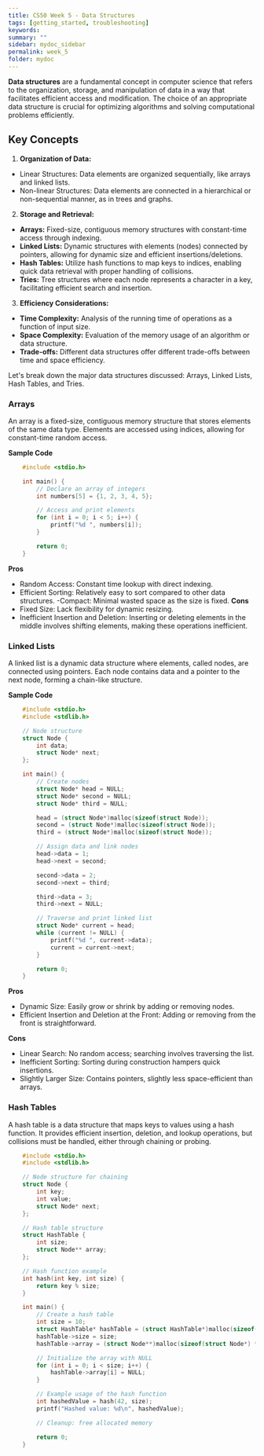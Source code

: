 ```yaml
---
title: CS50 Week 5 - Data Structures
tags: [getting_started, troubleshooting]
keywords:
summary: ""
sidebar: mydoc_sidebar
permalink: week_5
folder: mydoc
---
```


**Data structures** are a fundamental concept in computer science that refers to the organization, storage, and manipulation of data in a way that facilitates efficient access and modification. The choice of an appropriate data structure is crucial for optimizing algorithms and solving computational problems efficiently.

## Key Concepts
1. **Organization of Data:**
- Linear Structures: Data elements are organized sequentially, like arrays and linked lists.
- Non-linear Structures: Data elements are connected in a hierarchical or non-sequential manner, as in trees and graphs.

2. **Storage and Retrieval:**
- **Arrays:** Fixed-size, contiguous memory structures with constant-time access through indexing.
- **Linked Lists:** Dynamic structures with elements (nodes) connected by pointers, allowing for dynamic size and efficient insertions/deletions.
- **Hash Tables:** Utilize hash functions to map keys to indices, enabling quick data retrieval with proper handling of collisions.
- **Tries:** Tree structures where each node represents a character in a key, facilitating efficient search and insertion.

3. **Efficiency Considerations:**
- **Time Complexity:** Analysis of the running time of operations as a function of input size.
- **Space Complexity:** Evaluation of the memory usage of an algorithm or data structure.
- **Trade-offs:** Different data structures offer different trade-offs between time and space efficiency.

Let's break down the major data structures discussed: Arrays, Linked Lists, Hash Tables, and Tries.

### Arrays
An array is a fixed-size, contiguous memory structure that stores elements of the same data type. Elements are accessed using indices, allowing for constant-time random access.

**Sample Code**
```c
    #include <stdio.h>

    int main() {
        // Declare an array of integers
        int numbers[5] = {1, 2, 3, 4, 5};

        // Access and print elements
        for (int i = 0; i < 5; i++) {
            printf("%d ", numbers[i]);
        }

        return 0;
    }
```

**Pros**
- Random Access: Constant time lookup with direct indexing.
- Efficient Sorting: Relatively easy to sort compared to other data structures.
-Compact: Minimal wasted space as the size is fixed.
**Cons**
- Fixed Size: Lack flexibility for dynamic resizing.
- Inefficient Insertion and Deletion: Inserting or deleting elements in the middle involves shifting elements, making these operations inefficient.

### Linked Lists
A linked list is a dynamic data structure where elements, called nodes, are connected using pointers. Each node contains data and a pointer to the next node, forming a chain-like structure.

**Sample Code**
```c
    #include <stdio.h>
    #include <stdlib.h>

    // Node structure
    struct Node {
        int data;
        struct Node* next;
    };

    int main() {
        // Create nodes
        struct Node* head = NULL;
        struct Node* second = NULL;
        struct Node* third = NULL;

        head = (struct Node*)malloc(sizeof(struct Node));
        second = (struct Node*)malloc(sizeof(struct Node));
        third = (struct Node*)malloc(sizeof(struct Node));

        // Assign data and link nodes
        head->data = 1;
        head->next = second;

        second->data = 2;
        second->next = third;

        third->data = 3;
        third->next = NULL;

        // Traverse and print linked list
        struct Node* current = head;
        while (current != NULL) {
            printf("%d ", current->data);
            current = current->next;
        }

        return 0;
    }
```
**Pros**
- Dynamic Size: Easily grow or shrink by adding or removing nodes.
- Efficient Insertion and Deletion at the Front: Adding or removing from the front is straightforward.

**Cons**
- Linear Search: No random access; searching involves traversing the list.
- Inefficient Sorting: Sorting during construction hampers quick insertions.
- Slightly Larger Size: Contains pointers, slightly less space-efficient than arrays.

### Hash Tables
A hash table is a data structure that maps keys to values using a hash function. It provides efficient insertion, deletion, and lookup operations, but collisions must be handled, either through chaining or probing.

```c
    #include <stdio.h>
    #include <stdlib.h>

    // Node structure for chaining
    struct Node {
        int key;
        int value;
        struct Node* next;
    };

    // Hash table structure
    struct HashTable {
        int size;
        struct Node** array;
    };

    // Hash function example
    int hash(int key, int size) {
        return key % size;
    }

    int main() {
        // Create a hash table
        int size = 10;
        struct HashTable* hashTable = (struct HashTable*)malloc(sizeof(struct HashTable));
        hashTable->size = size;
        hashTable->array = (struct Node**)malloc(sizeof(struct Node*) * size);

        // Initialize the array with NULL
        for (int i = 0; i < size; i++) {
            hashTable->array[i] = NULL;
        }

        // Example usage of the hash function
        int hashedValue = hash(42, size);
        printf("Hashed value: %d\n", hashedValue);

        // Cleanup: free allocated memory

        return 0;
    }
```
